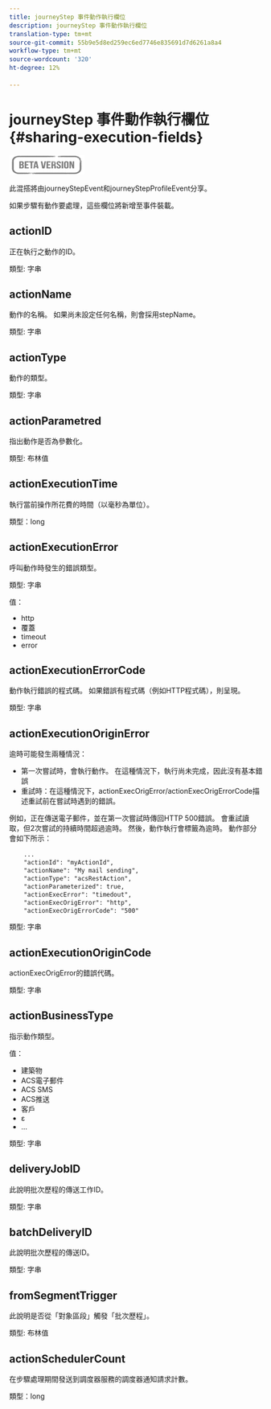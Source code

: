 ```yaml
---
title: journeyStep 事件動作執行欄位
description: journeyStep 事件動作執行欄位
translation-type: tm+mt
source-git-commit: 55b9e5d8ed259ec6ed7746e835691d7d6261a8a4
workflow-type: tm+mt
source-wordcount: '320'
ht-degree: 12%

---
```


# journeyStep 事件動作執行欄位 {#sharing-execution-fields}

![](../assets/do-not-localize/badge.png)

此混搭將由journeyStepEvent和journeyStepProfileEvent分享。

如果步驟有動作要處理，這些欄位將新增至事件裝載。

## actionID

正在執行之動作的ID。

類型: 字串

## actionName

動作的名稱。 如果尚未設定任何名稱，則會採用stepName。

類型: 字串

## actionType

動作的類型。

類型: 字串

## actionParametred

指出動作是否為參數化。

類型: 布林值

## actionExecutionTime

執行當前操作所花費的時間（以毫秒為單位）。

類型：long

## actionExecutionError

呼叫動作時發生的錯誤類型。

類型: 字串

值：
* http
* 覆蓋
* timeout
* error

## actionExecutionErrorCode

動作執行錯誤的程式碼。 如果錯誤有程式碼（例如HTTP程式碼），則呈現。

類型: 字串

## actionExecutionOriginError

逾時可能發生兩種情況：

* 第一次嘗試時，會執行動作。 在這種情況下，執行尚未完成，因此沒有基本錯誤
* 重試時：在這種情況下，actionExecOrigError/actionExecOrigErrorCode描述重試前在嘗試時遇到的錯誤。

例如，正在傳送電子郵件，並在第一次嘗試時傳回HTTP 500錯誤。 會重試讀取，但2次嘗試的持續時間超過逾時。 然後，動作執行會標籤為逾時。 動作部分會如下所示：

```
    ...
    "actionId": "myActionId",
    "actionName": "My mail sending",
    "actionType": "acsRestAction",
    "actionParameterized": true,
    "actionExecError": "timedout",
    "actionExecOrigError": "http",
    "actionExecOrigErrorCode": "500"
```

類型: 字串

## actionExecutionOriginCode

actionExecOrigError的錯誤代碼。

類型: 字串

## actionBusinessType

指示動作類型。

值：

* 建築物
* ACS電子郵件
* ACS SMS
* ACS推送
* 客戶
* ε
* ...

類型: 字串

## deliveryJobID

此說明批次歷程的傳送工作ID。

類型: 字串

## batchDeliveryID

此說明批次歷程的傳送ID。

類型: 字串

## fromSegmentTrigger

此說明是否從「對象區段」觸發「批次歷程」。

類型: 布林值

## actionSchedulerCount

在步驟處理期間發送到調度器服務的調度器通知請求計數。

類型：long

